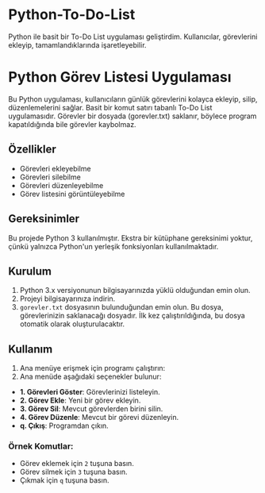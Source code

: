 # Python-To-Do-List
Python ile basit bir To-Do List uygulaması geliştirdim. Kullanıcılar, görevlerini ekleyip, tamamlandıklarında işaretleyebilir.

# Python Görev Listesi Uygulaması

Bu Python uygulaması, kullanıcıların günlük görevlerini kolayca ekleyip, silip, düzenlemelerini sağlar. Basit bir komut satırı tabanlı To-Do List uygulamasıdır. Görevler bir dosyada (gorevler.txt) saklanır, böylece program kapatıldığında bile görevler kaybolmaz.

## Özellikler

- Görevleri ekleyebilme
- Görevleri silebilme
- Görevleri düzenleyebilme
- Görev listesini görüntüleyebilme

## Gereksinimler

Bu projede Python 3 kullanılmıştır. Ekstra bir kütüphane gereksinimi yoktur, çünkü yalnızca Python'un yerleşik fonksiyonları kullanılmaktadır.

## Kurulum

1. Python 3.x versiyonunun bilgisayarınızda yüklü olduğundan emin olun.
2. Projeyi bilgisayarınıza indirin.
3. `gorevler.txt` dosyasının bulunduğundan emin olun. Bu dosya, görevlerinizin saklanacağı dosyadır. İlk kez çalıştırıldığında, bu dosya otomatik olarak oluşturulacaktır.

## Kullanım

1. Ana menüye erişmek için programı çalıştırın:   
2. Ana menüde aşağıdaki seçenekler bulunur:
- **1. Görevleri Göster**: Görevlerinizi listeleyin.
- **2. Görev Ekle**: Yeni bir görev ekleyin.
- **3. Görev Sil**: Mevcut görevlerden birini silin.
- **4. Görev Düzenle**: Mevcut bir görevi düzenleyin.
- **q. Çıkış**: Programdan çıkın.

### Örnek Komutlar:
- Görev eklemek için `2` tuşuna basın.
- Görev silmek için `3` tuşuna basın.
- Çıkmak için `q` tuşuna basın.
